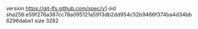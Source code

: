 version https://git-lfs.github.com/spec/v1
oid sha256:e59f276a387cc78a095121a5913db2dd954c52b9466f374ba4d34bb6296dabe1
size 3282
